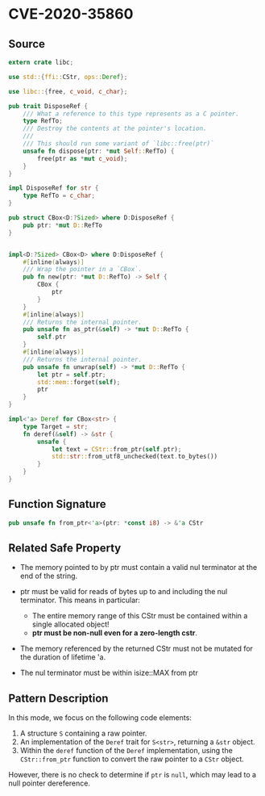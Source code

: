 # CVE-2020-35860

## Source

```rust
extern crate libc;

use std::{ffi::CStr, ops::Deref};

use libc::{free, c_void, c_char};

pub trait DisposeRef {
    /// What a reference to this type represents as a C pointer.
    type RefTo;
    /// Destroy the contents at the pointer's location.
    ///
    /// This should run some variant of `libc::free(ptr)`
    unsafe fn dispose(ptr: *mut Self::RefTo) {
        free(ptr as *mut c_void);
    }
}

impl DisposeRef for str {
    type RefTo = c_char;
}

pub struct CBox<D:?Sized> where D:DisposeRef {
    pub ptr: *mut D::RefTo
}


impl<D:?Sized> CBox<D> where D:DisposeRef {
    #[inline(always)]
    /// Wrap the pointer in a `CBox`.
    pub fn new(ptr: *mut D::RefTo) -> Self {
        CBox {
            ptr
        }
    }
    #[inline(always)]
    /// Returns the internal pointer.
    pub unsafe fn as_ptr(&self) -> *mut D::RefTo {
        self.ptr
    }
    #[inline(always)]
    /// Returns the internal pointer.
    pub unsafe fn unwrap(self) -> *mut D::RefTo {
        let ptr = self.ptr;
        std::mem::forget(self);
        ptr
    }
}

impl<'a> Deref for CBox<str> {
    type Target = str;
    fn deref(&self) -> &str {
        unsafe {
            let text = CStr::from_ptr(self.ptr);
            std::str::from_utf8_unchecked(text.to_bytes())
        }
    }
}
```

## Function Signature

```rust
pub unsafe fn from_ptr<'a>(ptr: *const i8) -> &'a CStr
```

## Related Safe Property

- The memory pointed to by ptr must contain a valid nul terminator at the end of the string.

- ptr must be valid for reads of bytes up to and including the nul terminator. This means in particular:

  - The entire memory range of this CStr must be contained within a single allocated object!
  - **ptr must be non-null even for a zero-length cstr**.

- The memory referenced by the returned CStr must not be mutated for the duration of lifetime 'a.

- The nul terminator must be within isize::MAX from ptr

## Pattern Description

In this mode, we focus on the following code elements:
1. A structure `S` containing a raw pointer.
2. An implementation of the `Deref` trait for `S<str>`, returning a `&str` object.
3. Within the `deref` function of the `Deref` implementation, using the `CStr::from_ptr` function to convert the raw pointer to a `CStr` object.

However, there is no check to determine if `ptr` is `null`, which may lead to a null pointer dereference.


